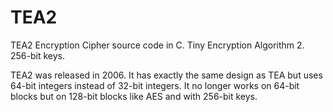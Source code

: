 # TEA2
TEA2 Encryption Cipher source code in C. Tiny Encryption Algorithm 2. 256-bit keys.

TEA2 was released in 2006.
It has exactly the same design as TEA but uses 64-bit integers instead of 32-bit integers. It no longer works on 64-bit blocks but on 128-bit blocks like AES and with 256-bit keys.

